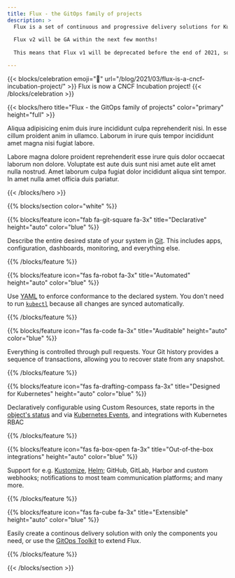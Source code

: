 ```yaml
---
title: Flux - the GitOps family of projects
description: > 
  Flux is a set of continuous and progressive delivery solutions for Kubernetes, and they are open and extensible. 
  
  Flux v2 will be GA within the next few months! 
  
  This means that Flux v1 will be deprecated before the end of 2021, so now is a good time to start using v2.

---
```


{{< blocks/celebration
  emoji="🎉"
  url="/blog/2021/03/flux-is-a-cncf-incubation-project/" >}}
Flux is now a CNCF Incubation project!
{{< /blocks/celebration >}}

{{< blocks/hero title="Flux - the GitOps family of projects" color="primary" height="full" >}}

Aliqua adipisicing enim duis irure incididunt culpa reprehenderit nisi. In esse cillum proident anim in ullamco. Laborum in irure quis tempor incididunt amet magna nisi fugiat labore.

Labore magna dolore proident reprehenderit esse irure quis dolor occaecat laborum non dolore. Voluptate est aute duis sunt nisi amet aute elit amet nulla nostrud. Amet laborum culpa fugiat dolor incididunt aliqua sint tempor. In amet nulla amet officia duis pariatur.

{{< /blocks/hero >}}


{{% blocks/section color="white" %}}

{{% blocks/feature icon="fab fa-git-square fa-3x" title="Declarative" height="auto" color="blue" %}}

Describe the entire desired state of your system in [Git](https://git-scm.com). This includes apps, configuration,
dashboards, monitoring, and everything else.

{{% /blocks/feature %}}

{{% blocks/feature icon="fas fa-robot fa-3x" title="Automated" height="auto" color="blue" %}}

  Use [YAML](https://yaml.org) to enforce conformance to the declared system. You don't need to run
  [`kubectl`](https://kubectl.docs.kubernetes.io/) because all changes are synced automatically.

{{% /blocks/feature %}}

{{% blocks/feature icon="fas fa-code fa-3x" title="Auditable" height="auto" color="blue" %}}

  Everything is controlled through pull requests. Your Git history provides a sequence of transactions, allowing you to
  recover state from any snapshot.

{{% /blocks/feature %}}

{{% blocks/feature icon="fas fa-drafting-compass fa-3x" title="Designed for Kubernetes" height="auto" color="blue" %}}

  Declaratively configurable using Custom Resources, state reports in the
  [object's status](https://kubernetes.io/docs/concepts/overview/working-with-objects/kubernetes-objects/#object-spec-and-status)
  and via [Kubernetes Events](https://kubernetes.io/docs/tasks/debug-application-cluster/debug-application-introspection/),
  and integrations with Kubernetes RBAC

{{% /blocks/feature %}}

{{% blocks/feature icon="fas fa-box-open fa-3x" title="Out-of-the-box integrations" height="auto" color="blue" %}}

Support for e.g. [Kustomize](https://kustomize.io), [Helm](https://helm.sh); GitHub, GitLab, Harbor and custom
webhooks; notifications to most team communication platforms; and many more.

{{% /blocks/feature %}}

{{% blocks/feature icon="fas fa-cube fa-3x" title="Extensible" height="auto" color="blue" %}}

Easily create a continous delivery solution with only the components you need, or use the [GitOps Toolkit](#gitops-toolkit)
to extend Flux.

{{% /blocks/feature %}}

{{< /blocks/section >}}
